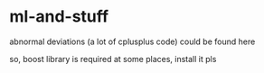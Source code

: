 # ml-and-stuff

abnormal deviations (a lot of cplusplus code) could be found here

so, boost library is required at some places, install it pls
